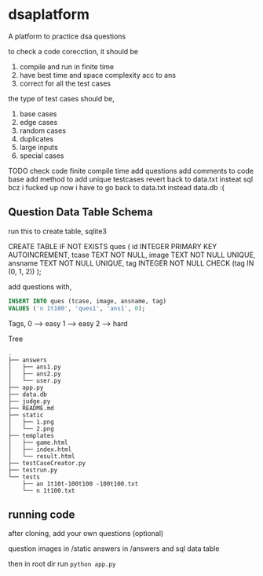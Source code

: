 # dsaplatform
A platform to practice dsa questions

to check a code corecction,
it should be

1. compile and run in finite time
2. have best time and space complexity acc to ans
3. correct for all the test cases

the type of test cases should be,

1. base cases
2. edge cases
3. random cases
4. duplicates
5. large inputs
6. special cases

TODO
check code finite compile time
add questions
add comments to code base
add method to add unique testcases
revert back to data.txt insteat sql bcz i fucked up
now i have to go back to data.txt instead data.db :(

## Question Data Table Schema
run this to create table, sqlite3

CREATE TABLE IF NOT EXISTS ques (
    id INTEGER PRIMARY KEY AUTOINCREMENT,
    tcase TEXT NOT NULL,
    image TEXT NOT NULL UNIQUE,
    ansname TEXT NOT NULL UNIQUE,
    tag INTEGER NOT NULL CHECK (tag IN (0, 1, 2))
);

add questions with,

```sql
INSERT INTO ques (tcase, image, ansname, tag)
VALUES ('n 1t100', 'ques1', 'ans1', 0);
```

Tags,
0 --> easy
1 --> easy
2 --> hard

Tree
```
.
├── answers
│   ├── ans1.py
│   ├── ans2.py
│   └── user.py
├── app.py
├── data.db
├── judge.py
├── README.md
├── static
│   ├── 1.png
│   └── 2.png
├── templates
│   ├── game.html
│   ├── index.html
│   └── result.html
├── testCaseCreator.py
├── testrun.py
└── tests
    ├── an 1t10t-100t100 -100t100.txt
    └── n 1t100.txt
```

## running code

after cloning, add your own questions (optional)

question images in /static
answers in /answers and sql data table

then in root dir run
```python app.py```